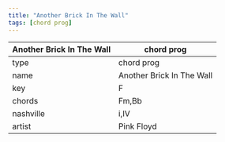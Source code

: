 ```yaml
---
title: "Another Brick In The Wall"
tags: [chord prog]
---
```


|Another Brick In The Wall|chord prog|
|---|---|
|type|chord prog|
|name|Another Brick In The Wall|
|key|F|
|chords|Fm,Bb|
|nashville|i,IV|
|artist|Pink Floyd|
